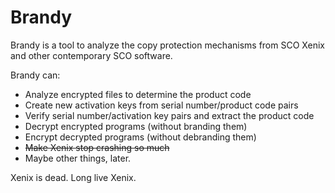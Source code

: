 Brandy
======

Brandy is a tool to analyze the copy protection mechanisms from SCO Xenix and
other contemporary SCO software.

Brandy can:

 * Analyze encrypted files to determine the product code
 * Create new activation keys from serial number/product code pairs
 * Verify serial number/activation key pairs and extract the product code
 * Decrypt encrypted programs (without branding them)
 * Encrypt decrypted programs (without debranding them)
 * ~~Make Xenix stop crashing so much~~
 * Maybe other things, later.

Xenix is dead. Long live Xenix.
